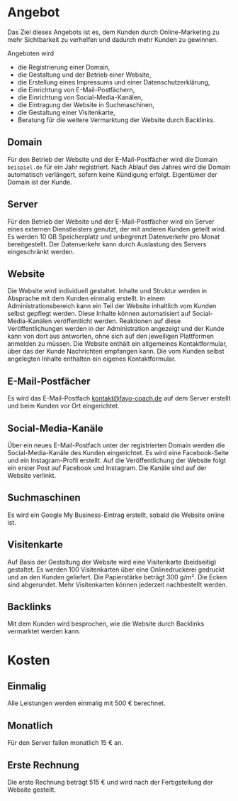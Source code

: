 # Angebot

Das Ziel dieses Angebots ist es, dem Kunden durch Online-Marketing zu mehr Sichtbarkeit zu verhelfen und dadurch mehr Kunden zu gewinnen.

Angeboten wird
- die Registrierung einer Domain,
- die Gestaltung und der Betrieb einer Website,
- die Erstellung eines Impressums und einer Datenschutzerklärung,
- die Einrichtung von E-Mail-Postfächern,
- die Einrichtung von Social-Media-Kanälen,
- die Eintragung der Website in Suchmaschinen,
- die Gestaltung einer Visitenkarte,
- Beratung für die weitere Vermarktung der Website durch Backlinks.

## Domain

Für den Betrieb der Website und der E-Mail-Postfächer wird die Domain `beispiel.de` für ein Jahr registriert.
Nach Ablauf des Jahres wird die Domain automatisch verlängert, sofern keine Kündigung erfolgt.
Eigentümer der Domain ist der Kunde.

## Server

Für den Betrieb der Website und der E-Mail-Postfächer wird ein Server eines externen Dienstleisters genutzt, der mit anderen Kunden geteilt wird.
Es werden 10 GB Speicherplatz und unbegrenzt Datenverkehr pro Monat bereitgestellt.
Der Datenverkehr kann durch Auslastung des Servers eingeschränkt werden.

## Website

Die Website wird individuell gestaltet. Inhalte und Struktur werden in Absprache mit dem Kunden einmalig erstellt.
In einem Administrationsbereich kann ein Teil der Website inhaltlich vom Kunden selbst gepflegt werden.
Diese Inhalte können automatisiert auf Social-Media-Kanälen veröffentlicht werden.
Reaktionen auf diese Veröffentlichungen werden in der Administration angezeigt und der Kunde kann von dort aus antworten,
ohne sich auf den jeweiligen Plattformen anmelden zu müssen.
Die Website enthält ein allgemeines Kontaktformular, über das der Kunde Nachrichten empfangen kann.
Die vom Kunden selbst angelegten Inhalte enthalten ein eigenes Kontaktformular.

## E-Mail-Postfächer

Es wird das E-Mail-Postfach kontakt@fayo-coach.de auf dem Server erstellt und beim Kunden vor Ort eingerichtet.

## Social-Media-Kanäle

Über ein neues E-Mail-Postfach unter der registrierten Domain werden die Social-Media-Kanäle des Kunden eingerichtet.
Es wird eine Facebook-Seite und ein Instagram-Profil erstellt.
Auf die Veröffentlichung der Website folgt ein erster Post auf Facebook und Instagram.
Die Kanäle sind auf der Website verlinkt.

## Suchmaschinen

Es wird ein Google My Business-Eintrag erstellt, sobald die Website online ist.

## Visitenkarte

Auf Basis der Gestaltung der Website wird eine Visitenkarte (beidseitig) gestaltet.
Es werden 100 Visitenkarten über eine Onlinedruckerei gedruckt und an den Kunden geliefert.
Die Papierstärke beträgt 300 g/m². Die Ecken sind abgerundet.
Mehr Visitenkarten können jederzeit nachbestellt werden.

## Backlinks

Mit dem Kunden wird besprochen, wie die Website durch Backlinks vermarktet werden kann.

# Kosten

## Einmalig

Alle Leistungen werden einmalig mit 500 € berechnet.

## Monatlich

Für den Server fallen monatlich 15 € an.

## Erste Rechnung

Die erste Rechnung beträgt 515 € und wird nach der Fertigstellung der Website gestellt.